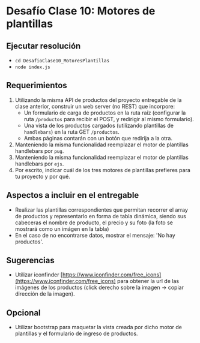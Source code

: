 # Desafío Clase 10: Motores de plantillas

## Ejecutar resolución
- `cd DesafioClase10_MotoresPlantillas`
- `node index.js`

## Requerimientos 
1) Utilizando la misma API de productos del proyecto entregable de la clase anterior, construir un web server (no REST) que incorpore:
    - Un formulario de carga de productos en la ruta raíz (configurar la ruta `/productos` para recibir el POST, y redirigir al mismo formulario).
    - Una vista de los productos cargados (utilizando plantillas de `handlebars`) en la ruta GET `/productos`.
    - Ambas páginas contarán con un botón que redirija a la otra.
2) Manteniendo la misma funcionalidad reemplazar el motor de plantillas handlebars por `pug`.
3) Manteniendo la misma funcionalidad reemplazar el motor de plantillas handlebars por `ejs`.
4) Por escrito, indicar cuál de los tres motores de plantillas prefieres para tu proyecto y por qué.

## Aspectos a incluir en el entregable
- Realizar las plantillas correspondientes que permitan recorrer el array de productos y representarlo en forma de tabla dinámica, siendo sus cabeceras el nombre de producto, el precio y su foto (la foto se mostrará como un imágen en la tabla)
- En el caso de no encontrarse datos, mostrar el mensaje: 'No hay productos'.

## Sugerencias
- Utilizar iconfinder [https://www.iconfinder.com/free_icons](https://www.iconfinder.com/free_icons) para obtener la url de las imágenes de los productos (click derecho sobre la imagen -> copiar dirección de la imagen).

## Opcional
- Utilizar bootstrap para maquetar la vista creada por dicho motor de plantillas y el formulario de ingreso de productos.
